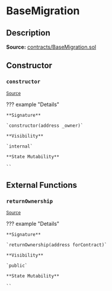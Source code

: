 # BaseMigration

## Description

**Source:** [contracts/BaseMigration.sol](https://github.com/Synthetixio/synthetix/tree/v2.61.0/contracts/BaseMigration.sol)

## Constructor

### `constructor`

<sub>[Source](https://github.com/Synthetixio/synthetix/tree/v2.61.0/contracts/BaseMigration.sol#L6)</sub>

??? example "Details"

    **Signature**

    `constructor(address _owner)`

    **Visibility**

    `internal`

    **State Mutability**

    ``

## External Functions

### `returnOwnership`

<sub>[Source](https://github.com/Synthetixio/synthetix/tree/v2.61.0/contracts/BaseMigration.sol#L9)</sub>

??? example "Details"

    **Signature**

    `returnOwnership(address forContract)`

    **Visibility**

    `public`

    **State Mutability**

    ``
